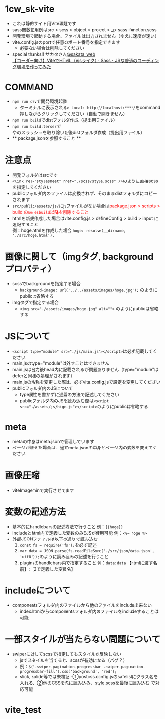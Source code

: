 # 1cw_sk-vite
- これは静的サイト用Vite環境です
- sass関数使用例はsrc > scss > object > project > _p-sass-function.scss
- 開発環境で起動する場合、ファイルは出力されません（ゆえに速度が速い）
- vite.config.jsのportで任意のポート番号を指定できます
  - 必要ない場合は削除してください
- special thanks!! サカタさん[@sakata_web](https://mobile.twitter.com/sakata_web)<br>
  [【コーダー向け】ViteでHTML（ejsライク）・Sass・JSな普通のコーディング環境を作ってみた](https://zenn.dev/sakata_kazuma/articles/59a741489c8bbc)

# COMMAND
- `npm run dev`で開発環境起動
  - ターミナルに表示される`> Local: http://localhost:****/`をcommand押しながらクリックしてください（自動で開きません）
- `npm run build`でdistフォルダ作成（提出用ファイル）
- `npm run build:terser`で<br />や<img />のスラッシュを取り除いた後distフォルダ作成（提出用ファイル）
- ** package.jsonを参照すること **

# 注意点
- 開発フォルダはsrcです
- `<link rel="stylesheet" href="./scss/style.scss" />`のように直接scssを指定してください
- publicフォルダ内のファイルは変換されず、そのままdistフォルダにコピーされます
- `src/public/assets/js/`にjsファイルがない場合は<font color="Red">package.json > scripts > build の`&& esbuild`以降を削除すること</font>
- htmlを新規作成した場合はvite.config.js > defineConfig > build > input に追記すること<br>
例：hoge.htmlを作成した場合
`hoge: resolve(__dirname, './src/hoge.html'),`

# 画像に関して（imgタグ, backgroundプロパティ）
- scssでbackgroundを指定する場合
    - `background-image: url('../../assets/images/hoge.jpg');` のようにpublicは省略する
- imgタグで指定する場合
    - `<img src="./assets/images/hoge.jpg" alt="">` のようにpublicは省略する

# JSについて
- `<script type="module" src="./js/main.js"></script>`は必ず記載してください
- main.jsのtype="module"は外すことはできません
- main.jsは出力後head内に記載されるが問題ありません（type="module"はdeferと同様の処理がされます）
- main.jsの名称を変更した際は、必ずvita.config.jsで設定を変更してください
- publicフォルダ内のJSについて
    - type属性を書かずに通常の方法で記述してください
    - publicフォルダ内のJSを読み込む際は`<script src="./assets/js/hige.js"></script>`のようにpublicは省略する
    
# meta
- metaの中身はmeta.jsonで管理しています
- ページが増えた場合は、適宜meta.jsonの中身とページ内の変数を変えてください

# 画像圧縮
- viteImageminで実行させてます

# 変数の記述方法
- 基本的にhandlebarsの記述方法で行うこと 例：`{{hoge}}`
- includeとhtml内で定義した変数のみEJSが使用可能 例：`<%= hoge %>`
- 外部JSONファイルは以下の通りで読み込む
  1. `const fs = require('fs');`を必ず記述
  2. `var data = JSON.parse(fs.readFileSync('./src/json/data.json', 'utf8'));`のように読み込みの記述を行うこと
  3. pluginsのhandlebars内で指定すること
  例：`data:data` 【htmlに渡す名前】:【2で定義した変数名】

# includeについて
- componentsフォルダ内のファイルから他のファイルをinclude出来ない
  - index.htmiからcomponentsフォルダ内のファイルをincludeすることは可能

# 一部スタイルが当たらない問題について
- swiperに対してscssで指定してもスタイルが反映しない
  - jsでスタイルを当てると、scssが有効になる（バグ？）
  - 例：`$('.swiper-pagination-progressbar .swiper-pagination-progressbar-fill').css('background', 'red');`
  - slick, splide等では未検証
  -①postcss.config.jsのsafelistにクラス名を入れる、②他のCSSを先に読み込み、style.scssを最後に読み込む で対応可能


# vite_test
